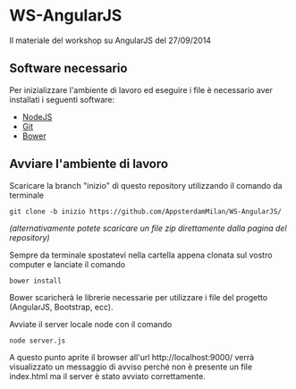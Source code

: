 WS-AngularJS
============
Il materiale del workshop su AngularJS del 27/09/2014
## Software necessario
Per inizializzare l'ambiente di lavoro ed eseguire i file è necessario aver installati i seguenti software:

- [NodeJS](http://nodejs.org/)
- [Git](http://git-scm.com/)
- [Bower](http://bower.io/)

## Avviare l'ambiente di lavoro
Scaricare la branch "inizio" di questo repository utilizzando il comando da terminale

	git clone -b inizio https://github.com/AppsterdamMilan/WS-AngularJS/

*(alternativamente potete scaricare un file zip direttamente dalla pagina del repository)*

Sempre da terminale spostatevi nella cartella appena clonata sul vostro computer e lanciate il comando

	bower install

Bower scaricherà le librerie necessarie per utilizzare i file del progetto (AngularJS, Bootstrap, ecc).

Avviate il server locale node con il comando

	node server.js

A questo punto aprite il browser all'url http://localhost:9000/ verrà visualizzato un messaggio di avviso perché non è presente un file index.html ma il server è stato avviato correttamente.
